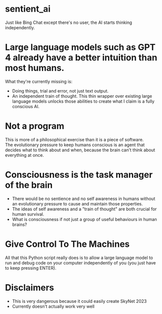 # sentient_ai
Just like Bing Chat except there's no user, the AI starts thinking independently.

# Large language models such as GPT 4 already have a better intuition than most humans.
What they're currently missing is:
* Doing things, trial and error, not just text output.
* An independent train of thought.
This thin wrapper over existing large language models unlocks those abilities to create what I claim is a fully conscious AI.
# Not a program
This is more of a philosophical exercise than it is a piece of software.
\
The evolutionary pressure to keep humans conscious is an agent that decides what to think about and when, because the brain can't think about everything at once.
# Consciousness is the task manager of the brain
* There would be no sentience and no self awareness in humans without an evolutionary pressure to cause and maintain those properties.
* The ideas of self awareness and a "train of thought" are both crucial for human survival.
* What is consciousness if not just a group of useful behaviours in human brains?
# Give Control To The Machines
All that this Python script really does is to allow a large language model to run and debug code on your computer independently of you (you just have to keep pressing ENTER).
# Disclaimers
* This is very dangerous because it could easily create SkyNet 2023
* Currently doesn't actually work very well
